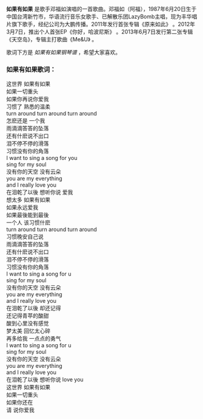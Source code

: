 

**如果有如果**
是歌手邓福如演唱的一首歌曲。邓福如（阿福），1987年6月20日生于中国台湾新竹市，华语流行音乐女歌手、已解散乐团LazyBomb主唱，现为丰华唱片旗下歌手，经纪公司为大鹏传播。2011年发行首张专辑《原来如此》
。2012年3月7日，推出个人首张EP《你好，哈波尼斯》 。2013年6月7日发行第二张专辑《天空岛》，专辑主打歌曲《Me&U》 。

  
歌词下方是 _如果有如果钢琴谱_ ，希望大家喜欢。

### 如果有如果歌词：

这世界 如果有如果  
如果一切重头  
如果你再说你爱我  
习惯了 熟悉的温柔  
turn around turn around turn around  
怎麽还是 一个我  
雨滴滴答答的坠落  
还有什麽说不出口  
泪不停不停的滑落  
习惯没有你的角落  
I want to sing a song for you  
sing for my soul  
没有你的天空 没有云朵  
you are my everything  
and I really love you  
在泪乾了以後 想听你说 爱我  
想太多 如果有如果  
如果永远爱我  
如果最後能到最後  
一个人 该习惯什麽  
turn around turn around turn around  
习惯晚安自己说  
雨滴滴答答的坠落  
还有什麽说不出口  
泪不停不停的滑落  
习惯没有你的角落  
I want to sing a song for u  
sing for my soul  
没有你的天空 没有云朵  
you are my everything  
and I really love you  
在泪乾了以後 却还记得  
还记得青苹的酸甜  
酸到心里没有感觉  
梦太美 回忆太心碎  
再多给我 一点点的勇气  
I want to sing a song for u  
sing for my soul  
没有你的天空 没有云朵  
you are my everything  
and I really love you  
在泪乾了以後 想听你说 love you  
这世界 如果有如果  
如果一切重头  
如果你还在  
请 说你爱我

